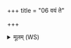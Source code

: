 +++
title = "06 वयं ते"

+++
<details><summary>मूलम् (WS)</summary>

वयं ते अग्ने यशसो यशोभिर्यशस्विनो हविषैना विधेम ।  
स नो देहि राष्ट्रमिन्द्रजूतं तव ते रातौ अधिवाके स्याम ॥ ९ ॥
</details>